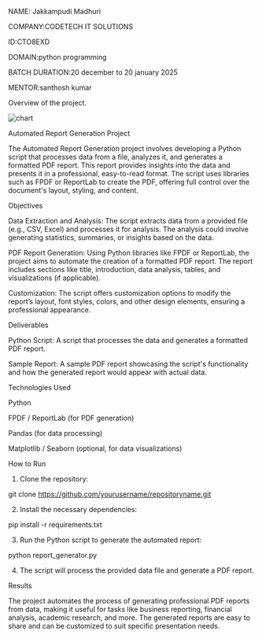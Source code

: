 NAME: Jakkampudi Madhuri

COMPANY:CODETECH IT SOLUTIONS

ID:CTO8EXD

DOMAIN:python programming

BATCH DURATION:20 december to 20 january 2025

MENTOR:santhosh kumar

Overview of the project.





![chart](https://github.com/user-attachments/assets/cdef14d5-1d70-4371-b85e-fab5bddc8ad2)







Automated Report Generation Project


The Automated Report Generation project involves developing a Python script that processes data from a file, analyzes it, and generates a formatted PDF report. This report provides insights into the data and presents it in a professional, easy-to-read format. The script uses libraries such as FPDF or ReportLab to create the PDF, offering full control over the document's layout, styling, and content.

Objectives

Data Extraction and Analysis: The script extracts data from a provided file (e.g., CSV, Excel) and processes it for analysis. The analysis could involve generating statistics, summaries, or insights based on the data.

PDF Report Generation: Using Python libraries like FPDF or ReportLab, the project aims to automate the creation of a formatted PDF report. The report includes sections like title, introduction, data analysis, tables, and visualizations (if applicable).

Customization: The script offers customization options to modify the report’s layout, font styles, colors, and other design elements, ensuring a professional appearance.


Deliverables

Python Script: A script that processes the data and generates a formatted PDF report.

Sample Report: A sample PDF report showcasing the script's functionality and how the generated report would appear with actual data.


Technologies Used

Python

FPDF / ReportLab (for PDF generation)

Pandas (for data processing)

Matplotlib / Seaborn (optional, for data visualizations)


How to Run

1. Clone the repository:

git clone https://github.com/yourusername/repositoryname.git


2. Install the necessary dependencies:

pip install -r requirements.txt


3. Run the Python script to generate the automated report:

python report_generator.py


4. The script will process the provided data file and generate a PDF report.



Results

The project automates the process of generating professional PDF reports from data, making it useful for tasks like business reporting, financial analysis, academic research, and more. The generated reports are easy to share and can be customized to suit specific presentation needs.


